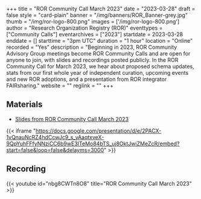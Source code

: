 +++
title = "ROR Community Call March 2023" 
date = "2023-03-28" 
draft = false 
style = "card-plain" 
banner = "/img/banners/ROR_Banner-grey.jpg" 
thumb = "/img/ror-logo-800.png" 
images = ['/img/ror-logo-800.png']
author = "Research Organization Registry (ROR)" 
eventtypes = ["Community Calls"]
eventarchives = ["2023"]
startdate = 2023-03-28
enddate = []
starttime = "3pm UTC"
duration = "1 hour"
location = "Online"
recorded = "Yes"
description = "Beginning in 2023, ROR Community Advisory Group meetings become ROR Community Calls and are open for anyone to join, with slides and recordings posted publicly. In the ROR Community Call for March 2023, we hear about proposed schema updates, stats from our first whole year of independent curation, upcoming events and new ROR adoptions, and a presentation from ROR integrator FAIRsharing."
website = ""
reglink = ""
+++

## Materials

- [Slides from ROR Community Call March 2023](https://docs.google.com/presentation/d/1K99Bqg81iDybHdCQnaDkquQIeHkN9MHoG9rHv5s4Gjw/edit?usp=sharing)

{{< iframe "https://docs.google.com/presentation/d/e/2PACX-1vQnauNcRZ4hdCcwJc9_s_yAaqtxveX-9QpYuhFFfyNNziCC6b9wE3ITeMo84bTS_uj8OktJwiZMeZcR/embed?start=false&loop=false&delayms=3000" >}}

## Recording 

{{< youtube id="nbg8CWTn8O8" title="ROR Community Call March 2023" >}}


